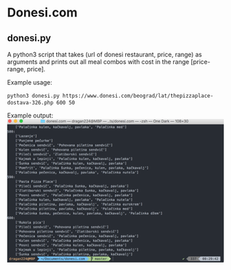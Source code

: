 # Donesi.com
## donesi.py

A python3 script that takes (url of donesi restaurant, price, range) as arguments and prints out all meal combos with cost in the range [price-range, price].

Example usage:
```
python3 donesi.py https://www.donesi.com/beograd/lat/thepizzaplace-dostava-326.php 600 50
```

Example output:
![Alt text](output.png?raw=true "Output")
